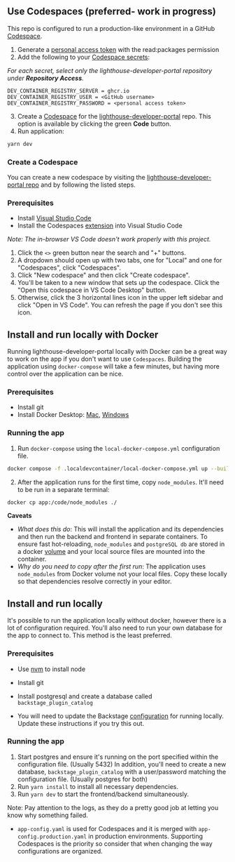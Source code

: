 ## Use Codespaces (preferred- work in progress)

This repo is configured to run a production-like environment in a GitHub [Codespace](https://github.com/features/codespaces).

1. Generate a [personal access token](https://docs.github.com/en/authentication/keeping-your-account-and-data-secure/creating-a-personal-access-token) with the read:packages permission
2. Add the following to your [Codespace secrets](https://github.com/settings/codespaces):

_For each secret, select only the lighthouse-developer-portal repository under **Repository Access**._

```env
DEV_CONTAINER_REGISTRY_SERVER = ghcr.io
DEV_CONTAINER_REGISTRY_USER = <GitHub username>
DEV_CONTAINER_REGISTRY_PASSWORD = <personal access token>
```

3. Create a [Codespace](https://docs.github.com/en/codespaces) for the [lighthouse-developer-portal](https://github.com/department-of-veterans-affairs/lighthouse-developer-portal) repo. This option is available by clicking the green **Code** button.
4. Run application:

```bash
yarn dev
```

### Create a Codespace

You can create a new codespace by visiting the [lighthouse-developer-portal repo](https://github.com/department-of-veterans-affairs/lighthouse-developer-portal) and by following the listed steps.

### Prerequisites

- Install [Visual Studio Code](https://code.visualstudio.com/)
- Install the Codespaces [extension](https://marketplace.visualstudio.com/items?itemName=GitHub.codespaces) into Visual Studio Code

_Note: The in-browser VS Code doesn't work properly with this project._

1. Click the `<>` green button near the search and "+" buttons.
2. A dropdown should open up with two tabs, one for "Local" and one for "Codespaces", click "Codespaces".
3. Click "New codespace" and then click "Create codespace".
4. You'll be taken to a new window that sets up the codespace. Click the "Open this codespace in VS Code Desktop" button.
5. Otherwise, click the 3 horizontal lines icon in the upper left sidebar and click "Open in VS Code". You can refresh the page if you don't see this icon.

## Install and run locally with Docker

Running lighthouse-developer-portal locally with Docker can be a great way to work on the app if you don't want to use `Codespaces`. Building the application using `docker-compose` will take a few minutes, but having more control over the application can be nice.

### Prerequisites

- Install git
- Install Docker Desktop: [Mac](https://docs.docker.com/docker-for-mac/install/), [Windows](https://docs.docker.com/docker-for-windows/install/)

### Running the app

1. Run `docker-compose` using the `local-docker-compose.yml` configuration file.

```bash
docker compose -f .localdevcontainer/local-docker-compose.yml up --build
```

2. After the application runs for the first time, copy `node_modules`. It'll need to be run in a separate terminal:

```bash
docker cp app:/code/node_modules ./
```

**Caveats**

- _What does this do_: This will install the application and its dependencies and then run the backend and frontend in separate containers. To ensure fast hot-reloading, `node_modules` and `postgreSQL db` are stored in a docker [volume](https://docs.docker.com/storage/volumes/) and your local source files are mounted into the container.
- _Why do you need to copy after the first run_: The application uses `node_modules` from Docker volume not your local files. Copy these locally so that dependencies resolve correctly in your editor.

## Install and run locally

It's possible to run the application locally without docker, however there is a lot of configuration required. You'll also need to run your own database for the app to connect to. This method is the least preferred.

### Prerequisites

- Use [nvm](https://github.com/nvm-sh/nvm) to install node
- Install git
- Install postgresql and create a database called `backstage_plugin_catalog`

- You will need to update the Backstage [configuration](https://backstage.io/docs/conf/#docsNav) for running locally. Update these instructions if you try this out.

### Running the app

1. Start postgres and ensure it's running on the port specified within the configuration file. (Usually 5432) In addition, you'll need to create a new database, `backstage_plugin_catalog` with a user/password matching the configuration file. (Usually postgres for both)
2. Run `yarn install` to install all necessary dependencies.
3. Run `yarn dev` to start the frontend/backend simultaneously.

Note: Pay attention to the logs, as they do a pretty good job at letting you know why something failed.

- `app-config.yaml` is used for Codespaces and it is merged with `app-config.production.yaml` in production environments. Supporting Codespaces is the priority so consider that when changing the way configurations are organized.
